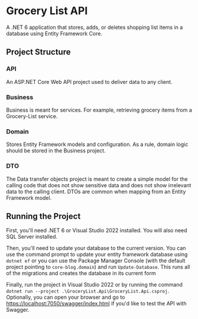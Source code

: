 # Grocery List API

A .NET 6 application that stores, adds, or deletes shopping list items in a database using Entity Framework Core.

## Project Structure

### API

An ASP.NET Core Web API project used to deliver data to any client.

### Business

Business is meant for services. For example, retrieving grocery items from a Grocery-List service.

### Domain

Stores Entity Framework models and configuration. As a rule, domain logic should be stored in the Business project.

### DTO

The Data transfer objects project is meant to create a simple model for the calling code that does not show sensitive data and does not show irrelevant data to the calling client. DTOs are common when mapping from an Entity Framework model.

## Running the Project

First, you'll need .NET 6 or Visual Studio 2022 installed. You will also need SQL Server installed.

Then, you'll need to update your database to the current version. You can use the command prompt to update your entity framework database using `dotnet ef` or you can use the Package Manager Console (with the default project pointing to `core-blog.domain`) and run `Update-Database`. This runs all of the migrations and creates the database in its current form

Finally, run the project in Visual Studio 2022 or by running the command `dotnet run --project .\GroceryList.Api\GroceryList.Api.csproj`. Optionally, you can open your browser and go to <https://localhost:7050/swagger/index.html> if you'd like to test the API with Swagger.
